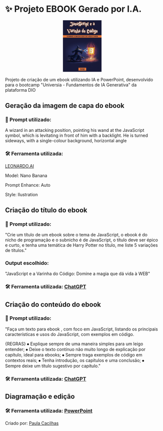 # ✨ Projeto EBOOK Gerado por I.A.


<div align="center">
  <img src="cover-illustration.png" alt="Capa do ebook" width="25%">
</div>


Projeto de criação de um ebook utilizando IA e PowerPoint, desenvolvido para o bootcamp "Universia - Fundamentos de IA Generativa" da plataforma DIO

## Geração da imagem de capa do ebook

### 🧠 Prompt utilizado:

A wizard in an attacking position, pointing his wand at the JavaScript symbol, which is levitating in front of him with a backlight. He is turned sideways, with a single-colour background, horizontal angle

### 🛠️ Ferramenta utilizada:

[LEONARDO.AI](https://app.leonardo.ai/image-generation)

Model: Nano Banana

Prompt Enhance: Auto

Style: Ilustration

## Criação do título do ebook

### 🧠 Prompt utilizado:

"Crie um título de um ebook sobre o tema de JavaScript, o ebook é do nicho de programação e o subnicho é de JavaScript, o título deve ser épico e curto, e tenha uma temática de Harry Potter no título, me liste 5 variações de títulos."

### Output escolhido:

"JavaScript e a Varinha do Código: Domine a magia que dá vida à WEB"

### 🛠️ Ferramenta utilizada: [ChatGPT](https://chatgpt.com)

## Criação do conteúdo do ebook

### 🧠 Prompt utilizado:

"Faça um texto para ebook , com foco em JavaScript, listando os principais características e usos do JavaScript, com exemplos em código. 

{REGRAS} 
⦁	Explique sempre de uma maneira simples para um leigo entender; 
⦁	Deixe o texto contínuo não muito longo de explicação por capítulo, ideal para ebooks; 
⦁	Sempre traga exemplos de código em contextos reais; 
⦁	Tenha introdução, os capítulos e uma conclusão;
⦁	Sempre deixe um título sugestivo por capítulo."

### 🛠️ Ferramenta utilizada: [ChatGPT](https://chatgpt.com)

## Diagramação e edição

### 🛠️ Ferramenta utilizada: [PowerPoint](https://powerpoint.cloud.microsoft/)

Criado por: [Paula Cacilhas](https://github.com/paulacacilhas)
